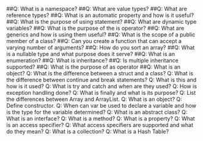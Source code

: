 ##Q: What is a namespace?
##Q: What are value types?
##Q: What are reference types?
##Q: What is an automatic property and how is it useful?
##Q: What is the purpose of using statement?
##Q: What are dynamic type variables?
##Q: What is the purpose of the is operator?
##Q: What are generics and how is using them useful?
##Q: What is the scope of a public member of a class?
##Q: Can you create a function that can accept a varying number of arguments?
##Q: How do you sort an array?
##Q: What is a nullable type and what purpose does it serve?
##Q: What is an enumeration?
##Q: What is inheritance?
##Q: Is multiple inheritance supported?
##Q: What is the purpose of as operator
##Q: What is an object?
    Q: What is the difference between a struct and a class?
    Q: What is the difference between continue and break statements?
    Q: What is this and how is it used?
    Q: What is try and catch and when are they used?
    Q: How is exception handling done?
    Q: What is finally and what is its purpose?
    Q: List the differences between Array and ArrayList.
    Q: What is an object?
    Q: Define constructor.
    Q: When can var be used to declare a variable and how is the type for the variable determined?
    Q: What is an abstract class?
    Q: What is an interface?
    Q: What is a method?
    Q: What is a property?
    Q: What is an access specifier?
    Q: What access specifiers are supported and what do they mean?
    Q: What is a collection?
    Q: What is a Hash Table?
